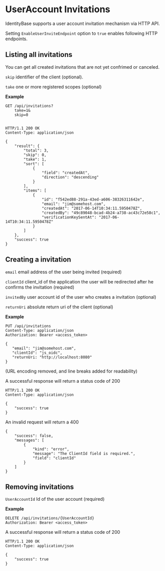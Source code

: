 # UserAccount Invitations

IdentityBase supports a user account invitation mechanism via HTTP API.

Setting `EnableUserInviteEndpoint` option to `true` enables following HTTP endpoints.

## Listing all invitations

You can get all created invitations that are not yet confrimed or canceled.

``skip``
    identifier of the client (optional).

``take``
    one or more registered scopes (optional)

**Example**


    GET /api/invitations?
        take=1&
        skip=0


    HTTP/1.1 200 OK
    Content-Type: application/json

    {
        "result": {
            "total": 3,
            "skip": 0,
            "take": 1,
            "sort": [
                {
                    "field": "createdAt",
                    "direction": "descending"
                }
            ],
            "items": [
                {
                    "id": "f542ed88-291a-43ed-a606-38326311642e",
                    "email": "jim@somehost.com",
                    "createdAt": "2017-06-14T10:34:11.5950478Z",
                    "createdBy": "49c89048-bcad-4b24-a738-ac43c72e58c1",
                    "verificationKeySentAt": "2017-06-14T10:34:11.5950478Z"
                }
            ]
        },
        "success": true
    }

## Creating a invitation

``email``
    email address of the user being invited (required)

``clientId``
    client_id of the application the user will be redirected after he confirms the invitation (required)

``invitedBy``
    user account id of the user who creates a invitation (optional)

``returnUri``
    absolute return uri of the client (optional)

**Example**


    PUT /api/invitations
    Content-Type: application/json
    Authorization: Bearer <access_token>

    {
       "email": "jim@somehost.com",
       "clientId": "js_oidc",
       "returnUri: "http://localhost:8080"
    }


(URL encoding removed, and line breaks added for readability)

A successful response will return a status code of 200


    HTTP/1.1 200 OK
    Content-Type: application/json

    {
        "success": true
    }

An invalid request will return a 400


    {
        "success": false,
        "messages": [
            {
                "kind": "error",
                "message": "The ClientId field is required.",
                "field": "clientId"
            }
        ]
    }

## Removing invitations

``UserAccountId``
    Id of the user account (required)

**Example**


    DELETE /api/invitations/{UserAccountId}
    Authorization: Bearer <access_token>


A successful response will return a status code of 200


    HTTP/1.1 200 OK
    Content-Type: application/json

    {
        "success": true
    }
